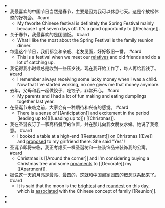 -
- 我最喜欢的中国节日当然是春节，主要是因为我可以休息七天。这是个放松休整的好机会。 #card
	- My favorite Chinese festival is definitely the Spring Festival mainly because I get seven days off. It's a good opportunity to [[Recharge]].
- 关于春节，我最喜欢的是团圆饭。 #card
	- What I like the most about the Spring Festival is the family reunion dinner.
- 每逢这个节日，我们都会和亲戚、老友见面，好好叙旧一番。 #card
	- This is a festival when we meet our [relatives]([[Relative]]) and old friends and do a lot of catching up.
- 我记得我小时候总是收到一些压岁钱。现在我开始工作了，每人再给我钱了。 #card
	- I remember always receiving some lucky money when I was a child. Now that I've started working, no one gives me that money anymore.
- 去年，父母和我一起做饺子、吃饺子，非常开心。 #card
	- My parents and I had a lot of fun making and eating dumplings together last year.
- 在圣诞节来临之前，大家会有一种期待和兴奋的感觉。 #card
	- There is a sense of [[Anticipation]] and excitement in the period [leading up to]([[Leading up to]]) [[Christmas]].
- 我在圣诞夜订了一家高档餐厅的位置，并在那儿向我女朋友求婚。她说了我愿意。 #card
	- I booked a table at a high-end [[Restaurant]] on Christmas [[Eve]] and [proposed]([[Proposed]]) to my girlfriend there. She said "Yes"!
- 圣诞节即将来临，我正考虑买一棵圣诞树和一些装饰品来装饰我的公寓。 #card
	- Christmas is [[Around the corner]] and I'm considering buying a Christmas tree and some [ornaments]([[Ornament]]) to [[Decorate]] my [[Apartment]].
- 据说这一天的月亮是最亮、最圆的，这就和中国阖家团圆的概念联系起来了。 #card
	- It is said that the moon is the [brightest]([[Bright]]) and [roundest]([[Round]]) on this day, which is [associated]([[Associate]]) with the Chinese concept of family [[Reunion]].
-
-